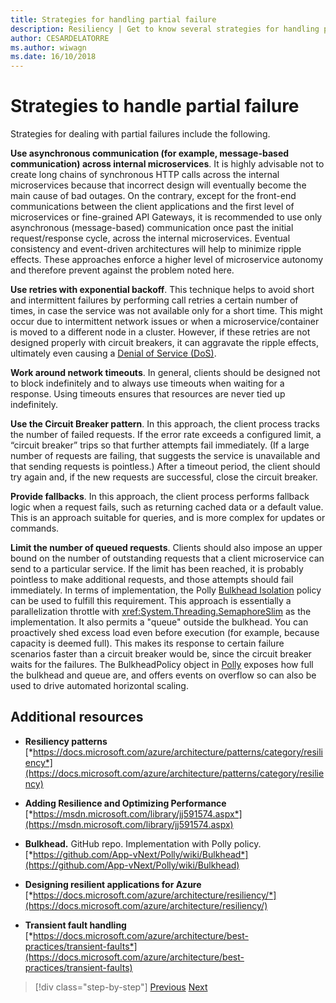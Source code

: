 ```yaml
---
title: Strategies for handling partial failure
description: Resiliency | Get to know several strategies for handling partial failures gracefully.
author: CESARDELATORRE
ms.author: wiwagn
ms.date: 16/10/2018
---
```

# Strategies to handle partial failure

Strategies for dealing with partial failures include the following.

**Use asynchronous communication (for example, message-based communication) across internal microservices**. It is highly advisable not to create long chains of synchronous HTTP calls across the internal microservices because that incorrect design will eventually become the main cause of bad outages. On the contrary, except for the front-end communications between the client applications and the first level of microservices or fine-grained API Gateways, it is recommended to use only asynchronous (message-based) communication once past the initial request/response cycle, across the internal microservices. Eventual consistency and event-driven architectures will help to minimize ripple effects. These approaches enforce a higher level of microservice autonomy and therefore prevent against the problem noted here.

**Use retries with exponential backoff**. This technique helps to avoid short and intermittent failures by performing call retries a certain number of times, in case the service was not available only for a short time. This might occur due to intermittent network issues or when a microservice/container is moved to a different node in a cluster. However, if these retries are not designed properly with circuit breakers, it can aggravate the ripple effects, ultimately even causing a [Denial of Service (DoS)](https://en.wikipedia.org/wiki/Denial-of-service_attack).

**Work around network timeouts**. In general, clients should be designed not to block indefinitely and to always use timeouts when waiting for a response. Using timeouts ensures that resources are never tied up indefinitely.

**Use the Circuit Breaker pattern**. In this approach, the client process tracks the number of failed requests. If the error rate exceeds a configured limit, a “circuit breaker” trips so that further attempts fail immediately. (If a large number of requests are failing, that suggests the service is unavailable and that sending requests is pointless.) After a timeout period, the client should try again and, if the new requests are successful, close the circuit breaker.

**Provide fallbacks**. In this approach, the client process performs fallback logic when a request fails, such as returning cached data or a default value. This is an approach suitable for queries, and is more complex for updates or commands.

**Limit the number of queued requests**. Clients should also impose an upper bound on the number of outstanding requests that a client microservice can send to a particular service. If the limit has been reached, it is probably pointless to make additional requests, and those attempts should fail immediately. In terms of implementation, the Polly [Bulkhead Isolation](https://github.com/App-vNext/Polly/wiki/Bulkhead) policy can be used to fulfill this requirement. This approach is essentially a parallelization throttle with <xref:System.Threading.SemaphoreSlim> as the implementation. It also permits a "queue" outside the bulkhead. You can proactively shed excess load even before execution (for example, because capacity is deemed full). This makes its response to certain failure scenarios faster than a circuit breaker would be, since the circuit breaker waits for the failures. The BulkheadPolicy object in [Polly](http://www.thepollyproject.org/) exposes how full the bulkhead and queue are, and offers events on overflow so can also be used to drive automated horizontal scaling.

## Additional resources

- **Resiliency patterns**\
  [*https://docs.microsoft.com/azure/architecture/patterns/category/resiliency*](https://docs.microsoft.com/azure/architecture/patterns/category/resiliency)

- **Adding Resilience and Optimizing Performance**\
  [*https://msdn.microsoft.com/library/jj591574.aspx*](https://msdn.microsoft.com/library/jj591574.aspx)

- **Bulkhead.** GitHub repo. Implementation with Polly policy.\
  [*https://github.com/App-vNext/Polly/wiki/Bulkhead*](https://github.com/App-vNext/Polly/wiki/Bulkhead)

- **Designing resilient applications for Azure**\
  [*https://docs.microsoft.com/azure/architecture/resiliency/*](https://docs.microsoft.com/azure/architecture/resiliency/)

- **Transient fault handling**\
  [*https://docs.microsoft.com/azure/architecture/best-practices/transient-faults*](https://docs.microsoft.com/azure/architecture/best-practices/transient-faults)

>[!div class="step-by-step"]
[Previous](handle-partial-failure.md)
[Next](implement-retries-exponential-backoff.md)
